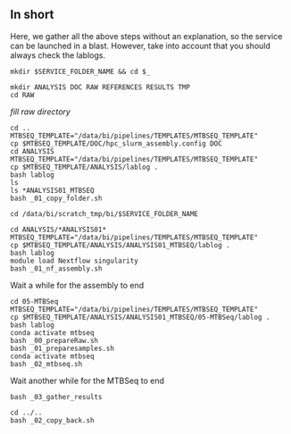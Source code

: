 

## In short
Here, we gather all the above steps without an explanation, so the service can be launched in a blast. However, take into account that you should always check the lablogs.

```
mkdir $SERVICE_FOLDER_NAME && cd $_
```
```
mkdir ANALYSIS DOC RAW REFERENCES RESULTS TMP
cd RAW
```

*fill raw directory*

```
cd ..
MTBSEQ_TEMPLATE="/data/bi/pipelines/TEMPLATES/MTBSEQ_TEMPLATE"
cp $MTBSEQ_TEMPLATE/DOC/hpc_slurm_assembly.config DOC
cd ANALYSIS
MTBSEQ_TEMPLATE="/data/bi/pipelines/TEMPLATES/MTBSEQ_TEMPLATE"
cp $MTBSEQ_TEMPLATE/ANALYSIS/lablog .
bash lablog
ls
ls *ANALYSIS01_MTBSEQ
bash _01_copy_folder.sh
```
```
cd /data/bi/scratch_tmp/bi/$SERVICE_FOLDER_NAME
```
```
cd ANALYSIS/*ANALYSIS01*
MTBSEQ_TEMPLATE="/data/bi/pipelines/TEMPLATES/MTBSEQ_TEMPLATE"
cp $MTBSEQ_TEMPLATE/ANALYSIS/ANALYSIS01_MTBSEQ/lablog .
bash lablog
module load Nextflow singularity
bash _01_nf_assembly.sh
```

Wait a while for the assembly to end

```
cd 05-MTBSeq
MTBSEQ_TEMPLATE="/data/bi/pipelines/TEMPLATES/MTBSEQ_TEMPLATE"
cp $MTBSEQ_TEMPLATE/ANALYSIS/ANALYSIS01_MTBSEQ/05-MTBSeq/lablog .
bash lablog
conda activate mtbseq
bash _00_prepareRaw.sh
bash _01_preparesamples.sh
conda activate mtbseq
bash _02_mtbseq.sh
```
Wait another while for the MTBSeq to end
```
bash _03_gather_results
```
```
cd ../..
bash _02_copy_back.sh
```
